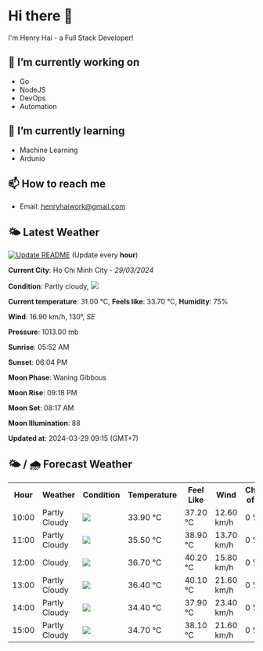# Hi there 👋

I'm Henry Hai - a Full Stack Developer!

## 🔭 I’m currently working on

- Go
- NodeJS
- DevOps
- Automation

## 🌱 I’m currently learning

- Machine Learning
- Ardunio

## 📫 How to reach me

- Email: <henryhaiwork@gmail.com>

## 🌤️ Latest Weather
[![Update README](https://github.com/henry0hai/henry0hai/actions/workflows/udpateReadme.yml/badge.svg)](https://github.com/henry0hai/henry0hai/actions/workflows/udpateReadme.yml)
(Update every **hour**)
<!-- CURRENT_WEATHER:START -->
**Current City**: Ho Chi Minh City - *29/03/2024*

**Condition**: Partly cloudy, <img src="https://cdn.weatherapi.com/weather/64x64/day/116.png"/>

**Current temperature**: 31.00 °C, **Feels like**: 33.70 °C, **Humidity**: 75%

**Wind**: 16.90 km/h, 130°, *SE*

**Pressure**: 1013.00 mb

**Sunrise**: 05:52 AM

**Sunset**: 06:04 PM

**Moon Phase**: Waning Gibbous

**Moon Rise**: 09:18 PM

**Moon Set**: 08:17 AM

**Moon Illumination**: 88

**Updated at**: 2024-03-29 09:15 (GMT+7)<!-- CURRENT_WEATHER:END -->

## 🌤️ / 🌧️ Forecast Weather
<!-- FORECAST_WEATHER:START -->
<table>
		<tr>
			<th>Hour</th>
			<th>Weather</th>
			<th>Condition</th>
			<th>Temperature</th>
			<th>Feel Like</th>
			<th>Wind</th>
			<th>Chance of Rain</th>
		</tr>
				<tr>
					<td>10:00</td>
					<td>Partly Cloudy </td>
					<td><img src='https://cdn.weatherapi.com/weather/64x64/day/116.png'/></td>
					<td>33.90 °C</td>
					<td>37.20 °C</td>
					<td>12.60 km/h</td>
					<td>0 %</td>
				</tr>
				<tr>
					<td>11:00</td>
					<td>Partly Cloudy </td>
					<td><img src='https://cdn.weatherapi.com/weather/64x64/day/116.png'/></td>
					<td>35.50 °C</td>
					<td>38.90 °C</td>
					<td>13.70 km/h</td>
					<td>0 %</td>
				</tr>
				<tr>
					<td>12:00</td>
					<td>Cloudy </td>
					<td><img src='https://cdn.weatherapi.com/weather/64x64/day/119.png'/></td>
					<td>36.70 °C</td>
					<td>40.20 °C</td>
					<td>15.80 km/h</td>
					<td>0 %</td>
				</tr>
				<tr>
					<td>13:00</td>
					<td>Partly Cloudy </td>
					<td><img src='https://cdn.weatherapi.com/weather/64x64/day/116.png'/></td>
					<td>36.40 °C</td>
					<td>40.10 °C</td>
					<td>21.60 km/h</td>
					<td>0 %</td>
				</tr>
				<tr>
					<td>14:00</td>
					<td>Partly Cloudy </td>
					<td><img src='https://cdn.weatherapi.com/weather/64x64/day/116.png'/></td>
					<td>34.40 °C</td>
					<td>37.90 °C</td>
					<td>23.40 km/h</td>
					<td>0 %</td>
				</tr>
				<tr>
					<td>15:00</td>
					<td>Partly Cloudy </td>
					<td><img src='https://cdn.weatherapi.com/weather/64x64/day/116.png'/></td>
					<td>34.70 °C</td>
					<td>38.10 °C</td>
					<td>21.60 km/h</td>
					<td>0 %</td>
				</tr>
</table>
<!-- FORECAST_WEATHER:END -->
